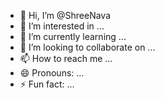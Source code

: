 - 👋 Hi, I’m @ShreeNava
- 👀 I’m interested in ...
- 🌱 I’m currently learning ...
- 💞️ I’m looking to collaborate on ...
- 📫 How to reach me ...
- 😄 Pronouns: ...
- ⚡ Fun fact: ...

<!---
ShreeNava/ShreeNava is a ✨ special ✨ repository because its `README.md` (this file) appears on your GitHub profile.
You can click the Preview link to take a look at your changes.
--->
